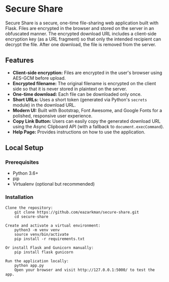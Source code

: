 # Secure Share

Secure Share is a secure, one-time file-sharing web application built with Flask. Files are encrypted in the browser and stored on the server in an obfuscated manner. The encrypted download URL includes a client-side encryption key (as a URL fragment) so that only the intended recipient can decrypt the file. After one download, the file is removed from the server.

## Features

- **Client-side encryption:** Files are encrypted in the user's browser using AES-GCM before upload.
- **Encrypted filename:** The original filename is encrypted on the client side so that it is never stored in plaintext on the server.
- **One-time download:** Each file can be downloaded only once.
- **Short URLs:** Uses a short token (generated via Python's `secrets` module) in the download URL.
- **Modern UI:** Built with Bootstrap, Font Awesome, and Google Fonts for a polished, responsive user experience.
- **Copy Link Button:** Users can easily copy the generated download URL using the Async Clipboard API (with a fallback to `document.execCommand`).
- **Help Page:** Provides instructions on how to use the application.

## Local Setup

### Prerequisites

- Python 3.6+
- pip
- Virtualenv (optional but recommended)

### Installation

    Clone the repository:
        git clone https://github.com/eazarkman/secure-share.git
        cd secure-share

    Create and activate a virtual environment:
        python3 -m venv venv
        source venv/bin/activate
        pip install -r requirements.txt

    Or install Flask and Gunicorn manually:
        pip install flask gunicorn

    Run the application locally:
        python app.py
        Open your browser and visit http://127.0.0.1:5000/ to test the app.

